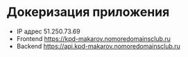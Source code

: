 # Докеризация приложения

- IP адрес 51.250.73.69 
- Frontend https://kpd-makarov.nomoredomainsclub.ru
- Backend https://api.kpd-makarov.nomoredomainsclub.ru